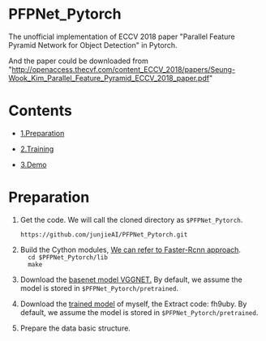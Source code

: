 # PFPNet_Pytorch
The unofficial implementation of ECCV 2018 paper "Parallel Feature Pyramid Network for Object Detection" in Pytorch.

And the paper could be downloaded from "http://openaccess.thecvf.com/content_ECCV_2018/papers/Seung-Wook_Kim_Parallel_Feature_Pyramid_ECCV_2018_paper.pdf"


# Contents
- [1.Preparation](#preparation)

- [2.Training](#training)

- [3.Demo](#demo)

# Preparation
1. Get the code. We will call the cloned directory as `$PFPNet_Pytorch`.  

    `https://github.com/junjieAI/PFPNet_Pytorch.git`  

2. Build the Cython modules, [ We can refer to Faster-Rcnn approach](https://github.com/rbgirshick/py-faster-rcnn).  
        ```  
        cd $PFPNet_Pytorch/lib  
        ```  
        ```  
        make  
        ```  
3. Download the [basenet model VGGNET.](https://s3.amazonaws.com/amdegroot-models/vgg16_reducedfc.pth) By default, we assume the model is stored in `$PFPNet_Pytorch/pretrained`.  
  
4. Download the [trained model](https://pan.baidu.com/s/1aa-Mar-DRESuihU3wbOgVQ) of myself, the Extract code: fh9uby. By default, we assume the model is stored in `$PFPNet_Pytorch/pretrained`.  
  
5. Prepare the data basic structure.   
        

